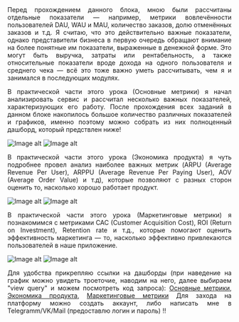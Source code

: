  <div align="justify">Перед прохождением данного блока, мною были рассчитаны отдельные показатели — например, метрики вовлечённости пользователей DAU, WAU и MAU, количество заказов, долю отменённых заказов и т.д. Я считаю, что это действительно важные показатели, однако представители бизнеса в первую очередь обращают внимание на более понятные им показатели, выраженные в денежной форме. Это могут быть выручка, затраты или рентабельность, а также относительные показатели вроде дохода на одного пользователя и среднего чека — всё это тоже важно уметь рассчитывать, чем я и занимался в последующих модулях.

В практической части этого урока (Основные метрики) я начал анализировать сервис и рассчитал несколько важных показателей, характеризующих его работу. После прохождения всех заданий в данном блоке накопилось большое количество различных показателей и графиков, именно поэтому можно собрать из них полноценный дашборд, который предствлен ниже!

![Image alt](https://github.com/Stanislaff-666/SQL_practice/blob/main/Metrics_1_dashbord.jpg) 
![Image alt](https://github.com/Stanislaff-666/SQL_practice/blob/main/Metrics_2_dashbord.jpg ) 

В практической части этого урока (Экономика продукта) я чуть подробнее провел анализ наиболее важных метрик (ARPU (Average Revenue Per User), ARPPU (Average Revenue Per Paying User), AOV (Average Order Value) и т.д), которые позволяют с разных сторон оценить то, насколько хорошо работает продукт.

![Image alt](https://github.com/Stanislaff-666/SQL_practice/blob/main/Analytics_Metrics_1_dashbord.png) 
![Image alt](https://github.com/Stanislaff-666/SQL_practice/blob/main/Analytics_Metrics_2_dashbord.png) 

В практической части этого урока (Маркетинговые метрики) я познакомимся с метриками CAC (Customer Acquisition Cost),  ROI (Return on Investment), Retention rate и т.д., которые помогают оценить эффективность маркетинга — то, насколько эффективно привлекаются пользователей в наше приложение.

![Image alt](https://github.com/Stanislaff-666/SQL_practice/blob/main/Marketing_Metrics_1_dashbord.jpg) 
![Image alt](https://github.com/Stanislaff-666/SQL_practice/blob/main/Marketing_Metrics_2_dashbord.jpg) 

Для удобства прикрепляю ссылки на дашборды (при наведение на график можно увидеть троеточие, наводим на него, далее выбираем "view query" и можем посмотреть код запроса): 
[Основные метрики](https://redash.public.karpov.courses/dashboards/2211-metrics),
[Экономика продукта](https://redash.public.karpov.courses/dashboards/2244-analytics-of-product-metrics),
[Маркетинговые метрики](https://redash.public.karpov.courses/dashboards/2273-marketing-metrics)
</a>
Для захода на платформу можно создать аккаунт, либо написать мне в Telegramm/VK/Mail (предоставлю логин и пароль) !</a>!</div>

